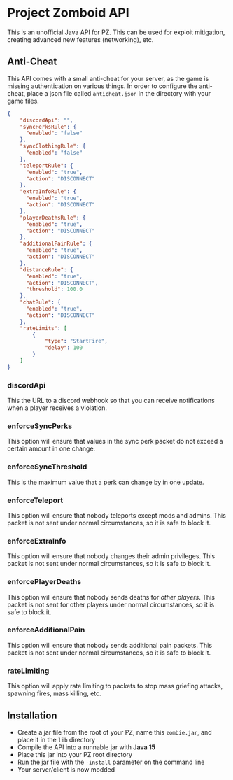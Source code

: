 # Project Zomboid API
This is an unofficial Java API for PZ. This can be used for exploit mitigation, creating advanced new features (networking), etc.

## Anti-Cheat
This API comes with a small anti-cheat for your server, as the game is missing authentication on various things. In order to configure the anti-cheat, place a json file called ```anticheat.json``` in the directory with your game files.

```Json
{
	"discordApi": "",
	"syncPerksRule": {
      "enabled": "false"
    },
    "syncClothingRule": {
      "enabled": "false"
    },
	"teleportRule": {
      "enabled": "true",
      "action": "DISCONNECT"
    },
	"extraInfoRule": {
      "enabled": "true",
      "action": "DISCONNECT"
    },
	"playerDeathsRule": {
      "enabled": "true",
      "action": "DISCONNECT"
    },
	"additionalPainRule": {
      "enabled": "true",
      "action": "DISCONNECT"
    }, 
    "distanceRule": {
      "enabled": "true",
      "action": "DISCONNECT",
      "threshold": 100.0
    },
    "chatRule": {
      "enabled": "true",
      "action": "DISCONNECT"
    },
	"rateLimits": [
		{
			"type": "StartFire",
			"delay": 100
		}
	]
}
```

### discordApi
This the URL to a discord webhook so that you can receive notifications when a player receives a violation.

### enforceSyncPerks
This option will ensure that values in the sync perk packet do not exceed a certain amount in one change.

### enforceSyncThreshold
This is the maximum value that a perk can change by in one update.

### enforceTeleport
This option will ensure that nobody teleports except mods and admins. This packet is not sent under normal circumstances, so it is safe to block it.

### enforceExtraInfo
This option will ensure that nobody changes their admin privileges. This packet is not sent under normal circumstances, so it is safe to block it.

### enforcePlayerDeaths
This option will ensure that nobody sends deaths for _other players_. This packet is not sent for other players under normal circumstances, so it is safe to block it.

### enforceAdditionalPain
This option will ensure that nobody sends additional pain packets. This packet is not sent under normal circumstances, so it is safe to block it.

### rateLimiting
This option will apply rate limiting to packets to stop mass griefing attacks, spawning fires, mass killing, etc.

## Installation
* Create a jar file from the root of your PZ, name this `zombie.jar`, and place it in the `lib` directory
* Compile the API into a runnable jar with __Java 15__
* Place this jar into your PZ root directory
* Run the jar file with the `-install` parameter on the command line
* Your server/client is now modded